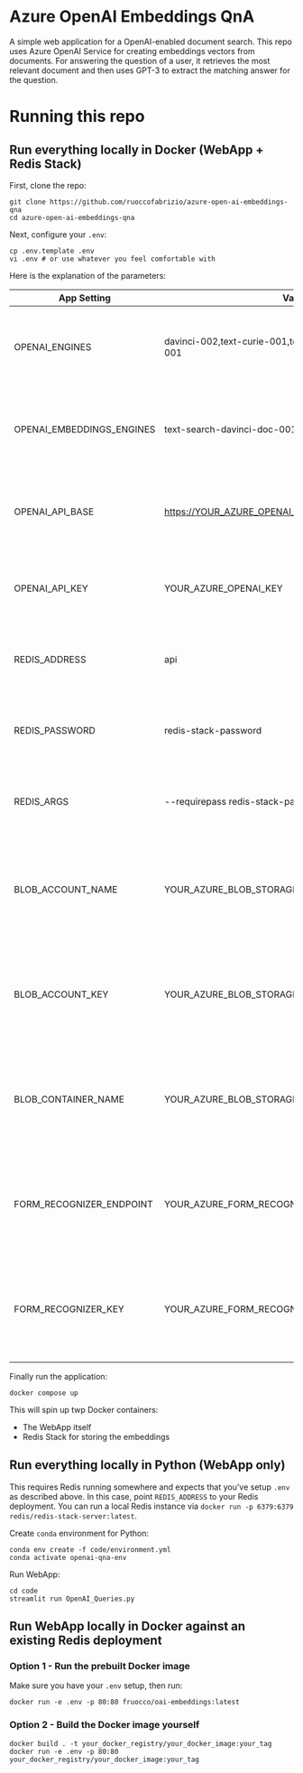 # Azure OpenAI Embeddings QnA

A simple web application for a OpenAI-enabled document search. This repo uses Azure OpenAI Service for creating embeddings vectors from documents. For answering the question of a user, it retrieves the most relevant document and then uses GPT-3 to extract the matching answer for the question.

# Running this repo

## Run everything locally in Docker (WebApp + Redis Stack)

First, clone the repo:

```console
git clone https://github.com/ruoccofabrizio/azure-open-ai-embeddings-qna
cd azure-open-ai-embeddings-qna
```

Next, configure your `.env`:

```console
cp .env.template .env
vi .env # or use whatever you feel comfortable with
```

Here is the explanation of the parameters:

| App Setting | Value | Note |
| --- | --- | ------------- |
|OPENAI_ENGINES|davinci-002,text-curie-001,text-babbage-001,text-ada-001|Instruction engines deployed in your Azure OpenAI resource|
|OPENAI_EMBEDDINGS_ENGINES | text-search-davinci-doc-001  | Embedding engines deployed in your Azure OpenAI resource|
|OPENAI_API_BASE | https://YOUR_AZURE_OPENAI_RESOURCE.openai.azure.com/ | Your Azure OpenAI Resource name. Get it in the [Azure Portal](https://portal.azure.com)|
|OPENAI_API_KEY| YOUR_AZURE_OPENAI_KEY | Your Azure OpenAI API Key. Get it in the [Azure Portal](https://portal.azure.com)|
|REDIS_ADDRESS| api | URL for Redis Stack: "api" for docker compose|
|REDIS_PASSWORD| redis-stack-password | OPTIONAL - Password for your Redis Stack|
|REDIS_ARGS | --requirepass redis-stack-password | OPTIONAL - Password for your Redis Stack|
|BLOB_ACCOUNT_NAME| YOUR_AZURE_BLOB_STORAGE_ACCOUNT_NAME| OPTIONAL - Get it in the [Azure Portal](https://portal.azure.com) if you want to use the document extraction feature |
|BLOB_ACCOUNT_KEY| YOUR_AZURE_BLOB_STORAGE_ACCOUNT_KEY| OPTIONAL - Get it in the [Azure Portal](https://portal.azure.com)if you want to use document extraction feature|
|BLOB_CONTAINER_NAME| YOUR_AZURE_BLOB_STORAGE_CONTAINER_NAME| OPTIONAL - Get it in the [Azure Portal](https://portal.azure.com) if you want to use document extraction feature|
|FORM_RECOGNIZER_ENDPOINT| YOUR_AZURE_FORM_RECOGNIZER_ENDPOINT| OPTIONAL - Get it in the [Azure Portal](https://portal.azure.com) if you want to use document extraction feature|
|FORM_RECOGNIZER_KEY| YOUR_AZURE_FORM_RECOGNIZER_KEY| OPTIONAL - Get it in the [Azure Portal](https://portal.azure.com) if you want to use document extraction feature|

Finally run the application:

```console
docker compose up
```

This will spin up twp Docker containers:
-   The WebApp itself
-   Redis Stack for storing the embeddings

## Run everything locally in Python (WebApp only)

This requires Redis running somewhere and expects that you've setup `.env` as described above. In this case, point `REDIS_ADDRESS` to your Redis deployment. You can run a local Redis instance via `docker run -p 6379:6379 redis/redis-stack-server:latest`.

Create `conda` environment for Python:

```console
conda env create -f code/environment.yml
conda activate openai-qna-env
```

Run WebApp:
```console
cd code
streamlit run OpenAI_Queries.py
```

## Run WebApp locally in Docker against an existing Redis deployment

### Option 1 - Run the prebuilt Docker image

Make sure you have your `.env` setup, then run:

```console
docker run -e .env -p 80:80 fruocco/oai-embeddings:latest
```

### Option 2 - Build the Docker image yourself

```console
docker build . -t your_docker_registry/your_docker_image:your_tag
docker run -e .env -p 80:80 your_docker_registry/your_docker_image:your_tag
```